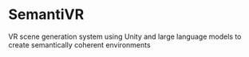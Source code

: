 # SemantiVR
VR scene generation system using Unity and large language models to create semantically coherent environments

